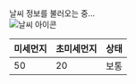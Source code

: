 <!DOCTYPE html>
<html lang="ko">
<head>
    <meta charset="UTF-8">
    <meta name="viewport" content="width=device-width, initial-scale=1.0">
    <title>현재 날씨 및 미세먼지 정보</title>
    <link rel="stylesheet" href="styles.css">
</head>
<body>
    <div class="main">
        <div id="weatherInfo" class="weather-info">날씨 정보를 불러오는 중...</div>
        <img id="weatherIcon" class="weather-icon" src="" alt="날씨 아이콘" />
        <div class="table-container">
            <table id="dataTable">
                <thead>
                    <tr>
                        <th>미세먼지</th>
                        <th>초미세먼지</th>
                        <th>상태</th>
                    </tr>
                </thead>
                <tbody>
                    <tr id="dataRow">
                        <td>50</td>
                        <td>20</td>
                        <td>보통</td>
                    </tr>
                </tbody>
            </table>
        </div>
        <div id="error" class="error"></div>
    </div>
    <script src="script.js"></script>
</body>
</html>
